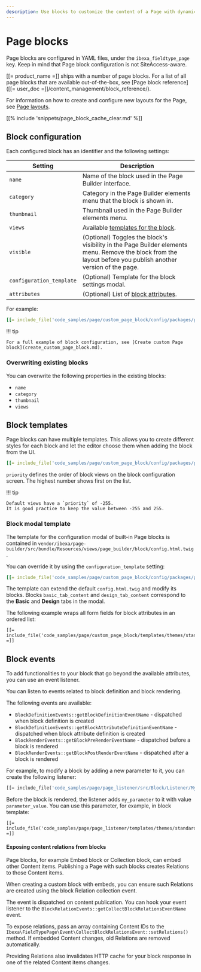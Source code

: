 ```yaml
---
description: Use blocks to customize the content of a Page with dynamic content.
---
```


# Page blocks

Page blocks are configured in YAML files, under the `ibexa_fieldtype_page` key.
Keep in mind that Page block configuration is not SiteAccess-aware.

[[= product_name =]] ships with a number of page blocks.
For a list of all page blocks that are available out-of-the-box,
see [Page block reference]([[= user_doc =]]/content_management/block_reference/).

For information on how to create and configure new layouts for the Page,
see [Page layouts](render_page.md#render-a-layout).

[[% include 'snippets/page_block_cache_clear.md' %]]

## Block configuration

Each configured block has an identifier and the following settings:

|Setting|Description|
|---|---|
| `name` | Name of the block used in the Page Builder interface. |
| `category` | Category in the Page Builder elements menu that the block is shown in. |
| `thumbnail` | Thumbnail used in the Page Builder elements menu. |
| `views` | Available [templates for the block](#block-templates). |
| `visible` | (Optional) Toggles the block's visibility in the Page Builder elements menu. Remove the block from the layout before you publish another version of the page. |
| `configuration_template` | (Optional) Template for the block settings modal. |
| `attributes` | (Optional) List of [block attributes](page_block_attributes.md). |

For example:

``` yaml
[[= include_file('code_samples/page/custom_page_block/config/packages/page_blocks.yaml', 0, 12) =]][[= include_file('code_samples/page/custom_page_block/config/packages/page_blocks.yaml', 16, 17) =]]# ...
```

!!! tip

    For a full example of block configuration, see [Create custom Page block](create_custom_page_block.md).

### Overwriting existing blocks

You can overwrite the following properties in the existing blocks:

- `name`
- `category`
- `thumbnail`
- `views`

## Block templates

Page blocks can have multiple templates.
This allows you to create different styles for each block and let the editor choose them when adding the block from the UI.

``` yaml
[[= include_file('code_samples/page/custom_page_block/config/packages/page_blocks.yaml', 0, 3) =]][[= include_file('code_samples/page/custom_page_block/config/packages/page_blocks.yaml', 7, 16) =]]
```

`priority` defines the order of block views on the block configuration screen.
The highest number shows first on the list.

!!! tip

    Default views have a `priority` of -255.
    It is good practice to keep the value between -255 and 255.

### Block modal template

The template for the configuration modal of built-in Page blocks is contained in
`vendor/ibexa/page-builder/src/bundle/Resources/views/page_builder/block/config.html.twig`.

You can override it by using the `configuration_template` setting:

``` yaml
[[= include_file('code_samples/page/custom_page_block/config/packages/page_blocks.yaml', 0, 7) =]]
```

The template can extend the default `config.html.twig` and modify its blocks.
Blocks `basic_tab_content` and `design_tab_content` correspond to the **Basic** and **Design** tabs in the modal.

The following example wraps all form fields for block attributes in an ordered list:

``` html+twig
[[= include_file('code_samples/page/custom_page_block/templates/themes/standard/blocks/event/config.html.twig') =]]
```

## Block events

To add functionalities to your block that go beyond the available attributes,
you can use an event listener.

You can listen to events related to block definition and block rendering.

The following events are available:

- `BlockDefinitionEvents::getBlockDefinitionEventName` - dispatched when block definition is created
- `BlockDefinitionEvents::getBlockAttributeDefinitionEventName` - dispatched when block attribute definition is created
- `BlockRenderEvents::getBlockPreRenderEventName` - dispatched before a block is rendered
- `BlockRenderEvents::getBlockPostRenderEventName` - dispatched after a block is rendered

For example, to modify a block by adding a new parameter to it, you can create the following listener:

``` php
[[= include_file('code_samples/page/page_listener/src/Block/Listener/MyBlockListener.php') =]]
```

Before the block is rendered, the listener adds `my_parameter` to it with value `parameter_value`.
You can use this parameter, for example, in block template:

``` html+twig
[[= include_file('code_samples/page/page_listener/templates/themes/standard/block/my_block.html.twig') =]]
```

#### Exposing content relations from blocks

Page blocks, for example Embed block or Collection block, can embed other Content items.
Publishing a Page with such blocks creates Relations to those Content items.

When creating a custom block with embeds, you can ensure such Relations are created using the block Relation collection event.

The event is dispatched on content publication.
You can hook your event listener to the `BlockRelationEvents::getCollectBlockRelationsEventName` event.

To expose relations, pass an array containing Content IDs to the `Ibexa\FieldTypePage\Event\CollectBlockRelationsEvent::setRelations()` method.
If embedded Content changes, old Relations are removed automatically.

Providing Relations also invalidates HTTP cache for your block response in one of the related Content items changes.

